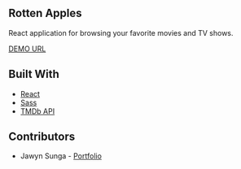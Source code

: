 ## Rotten Apples
React application for browsing your favorite movies and TV shows.

[DEMO URL](https://jsunga.github.io/Rotten-Apples/)

## Built With
- [React](https://reactjs.org/)
- [Sass](https://sass-lang.com/)
- [TMDb API](https://developers.themoviedb.org/3/getting-started/introduction)

## Contributors
- Jawyn Sunga - [Portfolio](https://jsunga.github.io/portfolio/)
